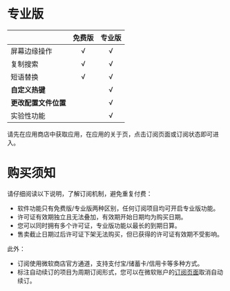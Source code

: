 # 专业版

|                      | 免费版 | 专业版 |
| -------------------- | :----: | :----: |
| 屏幕边缘操作         |   √    |   √    |
| 复制搜索             |   √    |   √    |
| 短语替换             |   √    |   √    |
| **自定义热键**       |        |   √    |
| **更改配置文件位置** |        |   √    |
| 实验性功能           |        |   √    |

请先在应用商店中获取应用，在应用的关于页，点击订阅页面或订阅状态即可进入。


# 购买须知

请仔细阅读以下说明，了解订阅机制，避免重复付费：

- 软件功能只有免费版/专业版两种区别，任何订阅项目均可开启专业版功能。
- 许可证有效期独立且无法叠加，有效期开始日期均为购买日期。
- 您可以同时拥有多个许可证，专业版功能以最长的到期日算。
- 售卖截止日期过后许可证下架无法购买，但已获得的许可证有效期不受影响。

此外：

- 订阅使用微软商店官方通道，支持支付宝/储蓄卡/信用卡等多种方式。
- 标注自动续订的项目为周期订阅形式，您可以在微软账户的[订阅页面](https://account.microsoft.com/services/)取消自动续订。